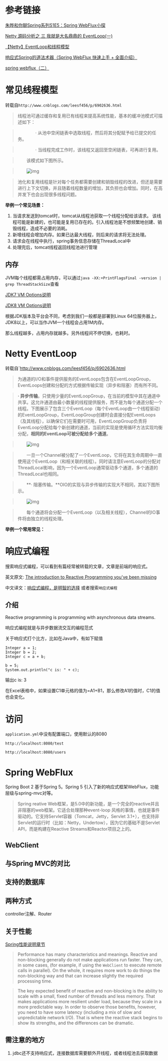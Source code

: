 # 参考链接

[朱晔和你聊Spring系列S1E5：Spring WebFlux小探](https://juejin.im/post/5bb6f41ce51d450e6b0e0327)

[Netty 源码分析之 三 我就是大名鼎鼎的 EventLoop(一)](https://segmentfault.com/a/1190000007403873)

[【Netty】EventLoop和线程模型](https://www.cnblogs.com/leesf456/p/6902636.html)

[响应式Spring的道法术器（Spring WebFlux 快速上手 + 全面介绍）](http://blog.51cto.com/liukang/2090163)

[spring webflux（二）](https://www.jianshu.com/p/dcfc640c16e8)

# 常见线程模型

转载自`http://www.cnblogs.com/leesf456/p/6902636.html`

> 线程池可通过缓存和复用已有线程来提高系统性能，基本的缓冲池模式可描述如下：

>　　　　· 从池中空闲链表中选取线程，然后将其分配赋予给已提交的任务。

>　　　　· 当线程完成工作时，该线程又返回至空闲链表，可再进行复用。

>　　该模式如下图所示。

>　　![img](./docs/assets/thread_model.png)

> 池化和复用线程是针对每个任务都需要创建和销毁线程的改进，但还是需要进行上下文切换，并且随着线程数量的增加，其负担也会增加。同时，在高并发下也会出现很多线程问题。

**举例一个常见场景：**

1. 当请求发送到tomcat时，tomcat从线程池获取一个线程分配给该请求。 该线程可能是新建的，也可能是复用已存在的。引入线程池是不想频繁地创建、销毁线程，造成不必要的消耗。
2. 新增线程会增加内存。如果已达最大线程，则后来的请求将无法处理。
3. 请求会在线程中执行，spring事务信息存储在ThreadLocal中
4. 处理完后，tomcat线程返回线程池进行管理

## **内存**

JVM每个线程都需占用内存，可以通过`java -XX:+PrintFlagsFinal -version | grep ThreadStackSize`查看

[JDK7 VM Options说明](https://www.oracle.com/technetwork/java/javase/tech/vmoptions-jsp-140102.html)

[JDK8 VM Options说明](https://docs.oracle.com/javase/8/docs/technotes/tools/windows/java.html)

根据JDK版本及平台会不同，考虑到我们一般都是部署到Linux 64位服务器上，JDK8以上，可以当作JVM一个线程会占用1M内存。

那么线程越多，占用内存就越多。另外线程间不停切换，也耗时。

# Netty EventLoop

转载自`http://www.cnblogs.com/leesf456/p/6902636.html

> 为通道的I/O和事件提供服务的EventLoops包含在EventLoopGroup，EventLoops创建和分配的方式根据传输实现（异步和阻塞）而有所不同。

> **· 异步传输**。只使用少量的EventLoopGroup，在当前的模型中其在通道中共享。这允许通道由最小数量的线程提供服务，而不是为每个通道分配一个线程。下图展示了包含三个EventLoop（每个EventLoop由一个线程驱动）的EventLoopGroup，EventLoopGroup创建时会直接分配EventLoops（及其线程），以确保它们在需要时可用，EventLoopGroup负责将EventLoop分配给每个新创建的通道，当前的实现是使用循环方法实现均衡分配，**相同的EventLoop可被分配给多个通道**。

>　　![img](/docs/assets/eventloop_nio.png)

>　　一旦一个Channel被分配了一个EventLoop，它将在其生命周期中一直使用这个EventLoop（和相关联的线程）。同时请注意EventLoop的分配对ThreadLocal影响，因为一个EventLoop通常驱动多个通道，多个通道的ThreadLocal也相同。

>　　**· 阻塞传输。**OIO的实现与异步传输的实现大不相同，其如下图所示。

>　　![img](./docs/assets/eventloop_oio.png)

>　　每个通道将会分配一个EventLoop（以及相关线程），Channel的IO事件将由独立的线程处理。

**举例一个常用常见：**

# 响应式编程

搜索响应式编程，可以看到有篇经常被转载的文章，文章是前端的响应式。

英文原文: [The introduction to Reactive Programming you've been missing](https://gist.github.com/staltz/868e7e9bc2a7b8c1f754)

中文译文：[响应式编程，是明智的选择](https://juejin.im/entry/5a4313ef5188255de57e0a18)  或者搜索`响应式编程`

## 介绍

Reactive programming is programming with asynchronous data streams.

响应式编程就是与异步数据流交互的编程范式





关于响应式打个比方，比如在Java中，有如下赋值

```
Integer a = 1;
Integer b = 2;
Integer c = a + b;

b = 5;
System.out.println("c is: " + c);
```

输出c is: 3

在Excel表格中，如果设置C1单元格的值为=A1+B1，那么修改A1的值时，C1的值也会变化。






# 访问

`application.yml`中没有配置端口，使用默认的8080

`http://localhost:8080/test`

`http://localhost:8080/users`



# Spring WebFlux

Spring Boot 2 基于Spring 5。Spring 5 引入了新的响应式框架WebFlux，功能层级与spring-mvc对等。

> Spring reative Web框架，是5.0中的新功能，是一个完全的reactive并且非阻塞的web框架。它适合处理那种event-loop 风格的事情，也就是事件驱动的。它支持Servlet容器（Tomcat，Jetty，Servlet 3.1+），也支持非Servlet的运行时（比如：Netty，Undertow），因为它的基础不是Servlet API，而是构建在Reactive Streams和Reactor项目之上的。

## WebClient



## 与Spring MVC的对比



## 支持的数据库



## 两种方式

controller注解、Router





## 关于性能

[Spring性能说明章节](https://docs.spring.io/spring/docs/current/spring-framework-reference/web-reactive.html#webflux-performance)

> Performance has many characteristics and meanings. Reactive and non-blocking generally do not make applications run faster. They can, in some cases, (for example, if using the `WebClient` to execute remote calls in parallel). On the whole, it requires more work to do things the non-blocking way and that can increase slightly the required processing time.

> The key expected benefit of reactive and non-blocking is the ability to scale with a small, fixed number of threads and less memory. That makes applications more resilient under load, because they scale in a more predictable way. In order to observe those benefits, however, you need to have some latency (including a mix of slow and unpredictable network I/O). That is where the reactive stack begins to show its strengths, and the differences can be dramatic.





## 需注意的地方

1. jdbc还不支持响应式，连接数据库需要额外开线程，或者线程池去获取数据
